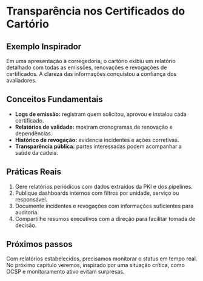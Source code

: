 # Transparência nos Certificados do Cartório

## Exemplo Inspirador

Em uma apresentação à corregedoria, o cartório exibiu um relatório detalhado com todas as emissões, renovações e revogações de certificados. A clareza das informações conquistou a confiança dos avaliadores.

## Conceitos Fundamentais

- **Logs de emissão:** registram quem solicitou, aprovou e instalou cada certificado.
- **Relatórios de validade:** mostram cronogramas de renovação e dependências.
- **Histórico de revogação:** evidencia incidentes e ações corretivas.
- **Transparência pública:** partes interessadas podem acompanhar a saúde da cadeia.

## Práticas Reais

1. Gere relatórios periódicos com dados extraídos da PKI e dos pipelines.
2. Publique dashboards internos com filtros por unidade, serviço ou responsável.
3. Documente incidentes e revogações com informações suficientes para auditoria.
4. Compartilhe resumos executivos com a direção para facilitar tomada de decisão.

## Próximos passos

Com relatórios estabelecidos, precisamos monitorar o status em tempo real. No próximo capítulo veremos, inspirado por uma situação crítica, como OCSP e monitoramento ativo evitam surpresas.
